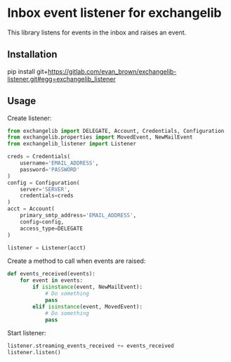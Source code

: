 Inbox event listener for exchangelib
====================================
This library listens for events in the inbox and raises an event.

## Installation
pip install git+https://gitlab.com/evan_brown/exchangelib-listener.git#egg=exchangelib_listener


## Usage
Create listener:
```python
from exchangelib import DELEGATE, Account, Credentials, Configuration
from exchangelib.properties import MovedEvent, NewMailEvent
from exchangelib_listener import Listener

creds = Credentials(
    username='EMAIL_ADDRESS',
    password='PASSWORD'
)
config = Configuration(
    server='SERVER',
    credentials=creds
)
acct = Account(
    primary_smtp_address='EMAIL_ADDRESS',
    config=config,
    access_type=DELEGATE
)

listener = Listener(acct)
```

Create a method to call when events are raised:
```python
def events_received(events):
    for event in events:
        if isinstance(event, NewMailEvent):
            # Do something
            pass
        elif isinstance(event, MovedEvent):
            # Do something
            pass
```

Start listener:
```python
listener.streaming_events_received += events_received
listener.listen()
```
